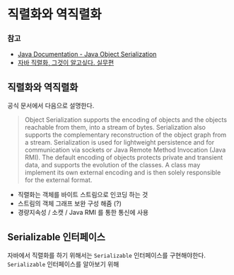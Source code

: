 # 직렬화와 역직렬화

### 참고
- [Java Documentation - Java Object Serialization](https://docs.oracle.com/javase/8/docs/technotes/guides/serialization/index.html)
- [자바 직렬화, 그것이 알고싶다. 실무편](https://techblog.woowahan.com/2551/)

## 직렬화와 역직렬화
공식 문서에서 다음으로 설명한다.
> Object Serialization supports the encoding of objects and the objects reachable from them, into a stream of bytes. Serialization also supports the complementary reconstruction of the object graph from a stream. Serialization is used for lightweight persistence and for communication via sockets or Java Remote Method Invocation (Java RMI). The default encoding of objects protects private and transient data, and supports the evolution of the classes. A class may implement its own external encoding and is then solely responsible for the external format.

- 직렬화는 객체를 바이트 스트림으로 인코딩 하는 것
- 스트림의 객체 그래프 보완 구성 해줌 (?)
- 경량지속성 / 소캣 / Java RMI 를 통한 통신에 사용


## Serializable 인터페이스

자바에서 직렬화를 하기 위해서는 `Serializable` 인터페이스를 구현해야한다.  
`Serializable` 인터페이스를 알아보기 위해 
